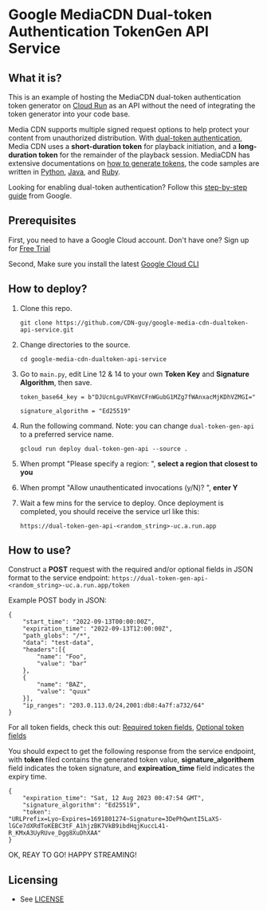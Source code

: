 # Google MediaCDN Dual-token Authentication TokenGen API Service

## What it is?
This is an example of hosting the MediaCDN dual-token authentication token generator on [Cloud Run](https://cloud.google.com/run) as an API without the need of integrating the token generator into your code base.

Media CDN supports multiple signed request options to help protect your content from unauthorized distribution.
With [dual-token authentication](https://cloud.google.com/media-cdn/docs/use-dual-token-authentication), Media CDN uses a **short-duration token** for playback initiation, and a **long-duration token** for the remainder of the playback session. 
MediaCDN has extensive documentations on [how to generate tokens](https://cloud.google.com/media-cdn/docs/generate-tokens), the code samples are written in [Python](https://cloud.google.com/media-cdn/docs/generate-tokens#mediacdn_dualtoken_sign_token-python), [Java](https://cloud.google.com/media-cdn/docs/generate-tokens#mediacdn_dualtoken_sign_token-java), and [Ruby](https://github.com/GoogleCloudPlatform/ruby-docs-samples/tree/main/media_cdn).

Looking for enabling dual-token authentication? Follow this [step-by-step guide](https://cloud.google.com/media-cdn/docs/use-dual-token-authentication) from Google. 

## Prerequisites
First, you need to have a Google Cloud account. Don't have one? Sign up for [Free Trial](https://console.cloud.google.com/getting-started)  

Second, Make sure you install the latest [Google Cloud CLI](https://cloud.google.com/sdk/docs/install)


## How to deploy?

1. Clone this repo.
   ```
   git clone https://github.com/CDN-guy/google-media-cdn-dualtoken-api-service.git
   ```

1. Change directories to the source.
   ```
   cd google-media-cdn-dualtoken-api-service
   ```

1. Go to `main.py`, edit Line 12 & 14 to your own **Token Key** and **Signature Algorithm**, then save.
   ```
   token_base64_key = b"DJUcnLguVFKmVCFnWGubG1MZg7fWAnxacMjKDhVZMGI="

   signature_algorithm = "Ed25519"
   ```

1. Run the following command. Note: you can change `dual-token-gen-api` to a preferred service name.
    ```
    gcloud run deploy dual-token-gen-api --source .
    ```

1. When prompt "Please specify a region: ", **select a region that closest to you**

1. When prompt "Allow unauthenticated invocations (y/N)? ", **enter Y**

1. Wait a few mins for the service to deploy. Once deployment is completed, you should receive the service url like this:
    ```
    https://dual-token-gen-api-<random_string>-uc.a.run.app
    ```

## How to use?
Construct a **POST** request with the required and/or optional fields in JSON format to the service endpoint: `https://dual-token-gen-api-<random_string>-uc.a.run.app/token`

Example POST body in JSON:
```
{
    "start_time": "2022-09-13T00:00:00Z",
    "expiration_time": "2022-09-13T12:00:00Z",
    "path_globs": "/*",
    "data": "test-data",
    "headers":[{
        "name": "Foo",
        "value": "bar"
    },
    {
        "name": "BAZ",
        "value": "quux"
    }],
    "ip_ranges": "203.0.113.0/24,2001:db8:4a7f:a732/64"
}
```

For all token fields, check this out: 
[Required token fields](https://cloud.google.com/media-cdn/docs/generate-tokens#required-token-fields),
[Optional token fields](https://cloud.google.com/media-cdn/docs/generate-tokens#optional-token-fields)



You should expect to get the following response from the service endpoint, with **token** filed contains the generated token value,  **signature_algorithem** field indicates the token signature, and **expireation_time** field indicates the expiry time.  

```
{
    "expiration_time": "Sat, 12 Aug 2023 00:47:54 GMT",
    "signature_algorithm": "Ed25519",
    "token": "URLPrefix=Lyo~Expires=1691801274~Signature=3DePhQwntI5LaXS-lGCe7dXRdToKEBC3tF_A1hjzBK7VkB9ibdHqjKuccL41-R_KMxA3UyRUve_Dgg8XuDhXAA"
}
```

OK, REAY TO GO! HAPPY STREAMING!

## Licensing

* See [LICENSE](LICENSE)